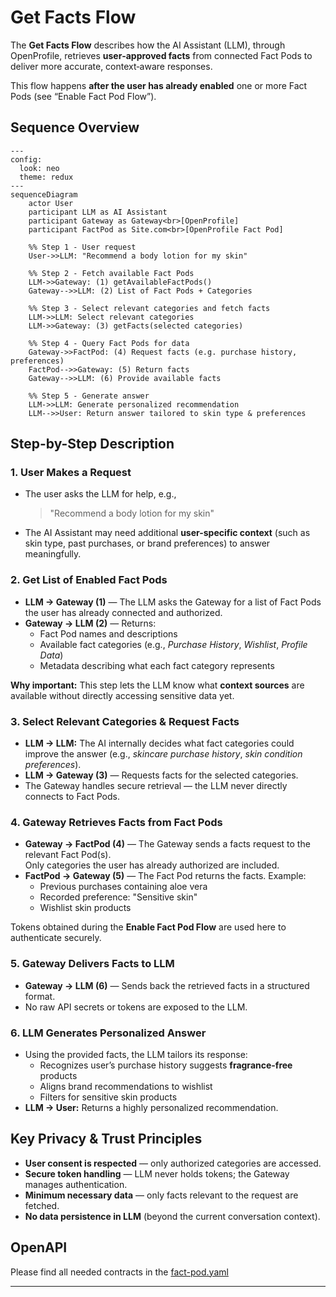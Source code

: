 # Get Facts Flow

The **Get Facts Flow** describes how the AI Assistant (LLM), through OpenProfile, retrieves **user‑approved facts** from connected Fact Pods to deliver more accurate, context‑aware responses.

This flow happens **after the user has already enabled** one or more Fact Pods (see “Enable Fact Pod Flow”).

## Sequence Overview

```mermaid
---
config:
  look: neo
  theme: redux
---
sequenceDiagram
    actor User
    participant LLM as AI Assistant
    participant Gateway as Gateway<br>[OpenProfile]
    participant FactPod as Site.com<br>[OpenProfile Fact Pod]

    %% Step 1 - User request
    User->>LLM: "Recommend a body lotion for my skin"

    %% Step 2 - Fetch available Fact Pods
    LLM->>Gateway: (1) getAvailableFactPods()
    Gateway-->>LLM: (2) List of Fact Pods + Categories

    %% Step 3 - Select relevant categories and fetch facts
    LLM->>LLM: Select relevant categories
    LLM->>Gateway: (3) getFacts(selected categories)

    %% Step 4 - Query Fact Pods for data
    Gateway->>FactPod: (4) Request facts (e.g. purchase history, preferences)
    FactPod-->>Gateway: (5) Return facts
    Gateway-->>LLM: (6) Provide available facts

    %% Step 5 - Generate answer
    LLM->>LLM: Generate personalized recommendation
    LLM-->>User: Return answer tailored to skin type & preferences
```

## Step-by-Step Description

### **1. User Makes a Request**
- The user asks the LLM for help, e.g.,
  > "Recommend a body lotion for my skin"
- The AI Assistant may need additional **user-specific context** (such as skin type, past purchases, or brand preferences) to answer meaningfully.

### **2. Get List of Enabled Fact Pods**
- **LLM → Gateway (1)** — The LLM asks the Gateway for a list of Fact Pods the user has already connected and authorized.
- **Gateway → LLM (2)** — Returns:
    - Fact Pod names and descriptions
    - Available fact categories (e.g., *Purchase History*, *Wishlist*, *Profile Data*)
    - Metadata describing what each fact category represents

**Why important:** This step lets the LLM know what **context sources** are available without directly accessing sensitive data yet.

### **3. Select Relevant Categories & Request Facts**
- **LLM → LLM:** The AI internally decides what fact categories could improve the answer (e.g., *skincare purchase history*, *skin condition preferences*).
- **LLM → Gateway (3)** — Requests facts for the selected categories.
- The Gateway handles secure retrieval — the LLM never directly connects to Fact Pods.

### **4. Gateway Retrieves Facts from Fact Pods**
- **Gateway → FactPod (4)** — The Gateway sends a facts request to the relevant Fact Pod(s).  
  Only categories the user has already authorized are included.
- **FactPod → Gateway (5)** — The Fact Pod returns the facts. Example:
    - Previous purchases containing aloe vera
    - Recorded preference: "Sensitive skin"
    - Wishlist skin products

Tokens obtained during the **Enable Fact Pod Flow** are used here to authenticate securely.

### **5. Gateway Delivers Facts to LLM**
- **Gateway → LLM (6)** — Sends back the retrieved facts in a structured format.
- No raw API secrets or tokens are exposed to the LLM.

### **6. LLM Generates Personalized Answer**
- Using the provided facts, the LLM tailors its response:
    - Recognizes user’s purchase history suggests **fragrance-free** products
    - Aligns brand recommendations to wishlist
    - Filters for sensitive skin products
- **LLM → User:** Returns a highly personalized recommendation.

## Key Privacy & Trust Principles
- **User consent is respected** — only authorized categories are accessed.
- **Secure token handling** — LLM never holds tokens; the Gateway manages authentication.
- **Minimum necessary data** — only facts relevant to the request are fetched.
- **No data persistence in LLM** (beyond the current conversation context).

## OpenAPI
Please find all needed contracts in the [fact-pod.yaml](../openapi/fact-pod.yaml)

---
